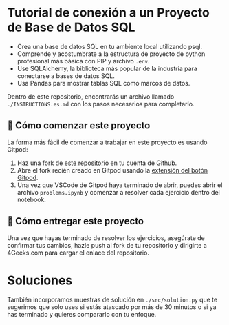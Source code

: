 <!-- hide -->
# Tutorial de conexión a un Proyecto de Base de Datos SQL  
<!-- endhide -->

- Crea una base de datos SQL en tu ambiente local utilizando psql.
- Comprende y acostumbrate a la estructura de proyecto de python profesional más básica con PIP y archivo `.env`.
- Use SQLAlchemy, la biblioteca más popular de la industria para conectarse a bases de datos SQL.
- Usa Pandas para mostrar tablas SQL como marcos de datos.

Dentro de este repositorio, encontrarás un archivo llamado `./INSTRUCTIONS.es.md` con los pasos necesarios para completarlo.

## 🌱 Cómo comenzar este proyecto

La forma más fácil de comenzar a trabajar en este proyecto es usando Gitpod:

1. Haz una fork de [este repositorio](https://github.com/4geeksacademy/connecting-to-a-sql-database-project-tutorial) en tu cuenta de Github.
2. Abre el fork recién creado en Gitpod usando la [extensión del botón Gitpod](https://www.gitpod.io/docs/browser-extension/).
3. Una vez que VSCode de Gitpod haya terminado de abrir, puedes abrir el archivo `problems.ipynb` y comenzar a resolver cada ejercicio dentro del notebook.

## 🚛 Cómo entregar este proyecto

Una vez que hayas terminado de resolver los ejercicios, asegúrate de confirmar tus cambios, hazle push al fork de tu repositorio y dirigirte a 4Geeks.com para cargar el enlace del repositorio.

# Soluciones

También incorporamos muestras de solución en `./src/solution.py` que te sugerimos que solo uses si estás atascado por más de 30 minutos o si ya has terminado y quieres compararlo con tu enfoque. 

